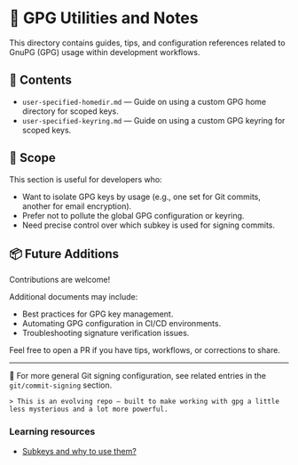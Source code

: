 # 🔐 GPG Utilities and Notes

This directory contains guides, tips, and configuration references related to GnuPG (GPG) usage within development workflows.

## 📁 Contents

* `user-specified-homedir.md` — Guide on using a custom GPG home directory for scoped keys.
* `user-specified-keyring.md` — Guide on using a custom GPG keyring for scoped keys.

## 📌 Scope

This section is useful for developers who:

* Want to isolate GPG keys by usage (e.g., one set for Git commits, another for email encryption).
* Prefer not to pollute the global GPG configuration or keyring.
* Need precise control over which subkey is used for signing commits.

## 📦 Future Additions

Contributions are welcome!

Additional documents may include:

* Best practices for GPG key management.
* Automating GPG configuration in CI/CD environments.
* Troubleshooting signature verification issues.

Feel free to open a PR if you have tips, workflows, or corrections to share.

---

📎 For more general Git signing configuration, see related entries in the `git/commit-signing` section.

```
> This is an evolving repo — built to make working with gpg a little less mysterious and a lot more powerful.
```

### Learning resources

- [Subkeys and why to use them?](https://wiki.debian.org/Subkeys?action=show&redirect=subkeys)
